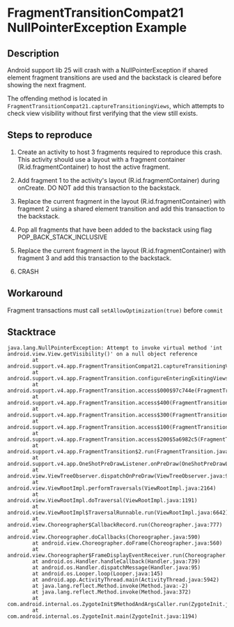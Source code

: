 # FragmentTransitionCompat21 NullPointerException Example

## Description

Android support lib 25 will crash with a NullPointerException if shared element fragment
transitions are used and the backstack is cleared before showing the next fragment.

The offending method is located in `FragmentTransitionCompat21.captureTransitioningViews`,
which attempts to check view visibility without first verifying that the view still exists.

## Steps to reproduce

1. Create an activity to host 3 fragments required to reproduce this crash. This activity should
   use a layout with a fragment container  (R.id.fragmentContainer) to host the active fragment.

2. Add fragment 1 to the activity's layout (R.id.fragmentContainer) during onCreate.
   DO NOT add this transaction to the backstack.

3. Replace the current fragment in the layout (R.id.fragmentContainer) with fragment 2
   using a shared element transition and add this transaction to the backstack.

4. Pop all fragments that have been added to the backstack using flag POP_BACK_STACK_INCLUSIVE

5. Replace the current fragment in the layout (R.id.fragmentContainer) with fragment 3
   and add this transaction to the backstack.

6. CRASH

## Workaround

Fragment transactions must call `setAllowOptimization(true)` before `commit`

## Stacktrace

```
java.lang.NullPointerException: Attempt to invoke virtual method 'int android.view.View.getVisibility()' on a null object reference
        at android.support.v4.app.FragmentTransitionCompat21.captureTransitioningViews(FragmentTransitionCompat21.java:364)
        at android.support.v4.app.FragmentTransition.configureEnteringExitingViews(FragmentTransition.java:901)
        at android.support.v4.app.FragmentTransition.access$000$97c744e(FragmentTransition.java:37)
        at android.support.v4.app.FragmentTransition.access$400(FragmentTransition.java:37)
        at android.support.v4.app.FragmentTransition.access$300(FragmentTransition.java:37)
        at android.support.v4.app.FragmentTransition.access$100(FragmentTransition.java:37)
        at android.support.v4.app.FragmentTransition.access$200$5a6982c5(FragmentTransition.java:37)
        at android.support.v4.app.FragmentTransition$2.run(FragmentTransition.java:367)
        at android.support.v4.app.OneShotPreDrawListener.onPreDraw(OneShotPreDrawListener.java:64)
        at android.view.ViewTreeObserver.dispatchOnPreDraw(ViewTreeObserver.java:921)
        at android.view.ViewRootImpl.performTraversals(ViewRootImpl.java:2164)
        at android.view.ViewRootImpl.doTraversal(ViewRootImpl.java:1191)
        at android.view.ViewRootImpl$TraversalRunnable.run(ViewRootImpl.java:6642)
        at android.view.Choreographer$CallbackRecord.run(Choreographer.java:777)
        at android.view.Choreographer.doCallbacks(Choreographer.java:590)
        at android.view.Choreographer.doFrame(Choreographer.java:560)
        at android.view.Choreographer$FrameDisplayEventReceiver.run(Choreographer.java:763)
        at android.os.Handler.handleCallback(Handler.java:739)
        at android.os.Handler.dispatchMessage(Handler.java:95)
        at android.os.Looper.loop(Looper.java:145)
        at android.app.ActivityThread.main(ActivityThread.java:5942)
        at java.lang.reflect.Method.invoke(Method.java:-2)
        at java.lang.reflect.Method.invoke(Method.java:372)
        at com.android.internal.os.ZygoteInit$MethodAndArgsCaller.run(ZygoteInit.java:1399)
        at com.android.internal.os.ZygoteInit.main(ZygoteInit.java:1194)
```
